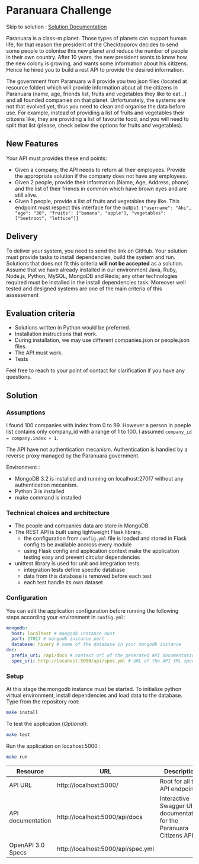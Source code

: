 # Paranuara Challenge

Skip to solution : [Solution Documentation](#solution)

Paranuara is a class-m planet. Those types of planets can support human life, for that reason the president of the Checktoporov decides to send some people to colonise this new planet and
reduce the number of people in their own country. After 10 years, the new president wants to know how the new colony is growing, and wants some information about his citizens. Hence he hired you to build a rest API to provide the desired information.

The government from Paranuara will provide you two json files (located at resource folder) which will provide information about all the citizens in Paranuara (name, age, friends list, fruits and vegetables they like to eat...) and all founded companies on that planet.
Unfortunately, the systems are not that evolved yet, thus you need to clean and organise the data before use.
For example, instead of providing a list of fruits and vegetables their citizens like, they are providing a list of favourite food, and you will need to split that list (please, check below the options for fruits and vegetables).

## New Features
Your API must provides these end points:
- Given a company, the API needs to return all their employees. Provide the appropriate solution if the company does not have any employees.
- Given 2 people, provide their information (Name, Age, Address, phone) and the list of their friends in common which have brown eyes and are still alive.
- Given 1 people, provide a list of fruits and vegetables they like. This endpoint must respect this interface for the output: `{"username": "Ahi", "age": "30", "fruits": ["banana", "apple"], "vegetables": ["beetroot", "lettuce"]}`

## Delivery
To deliver your system, you need to send the link on GitHub. Your solution must provide tasks to install dependencies, build the system and run. Solutions that does not fit this criteria **will not be accepted** as a solution. Assume that we have already installed in our environment Java, Ruby, Node.js, Python, MySQL, MongoDB and Redis; any other technologies required must be installed in the install dependencies task. Moreover well tested and designed systems are one of the main criteria of this assessement 

## Evaluation criteria
- Solutions written in Python would be preferred.
- Installation instructions that work.
- During installation, we may use different companies.json or people.json files.
- The API must work.
- Tests

Feel free to reach to your point of contact for clarification if you have any questions.

## Solution

### Assumptions

I found 100 companies with index from 0 to 99. However a person in poeple list contains only company_id with a range of 1 to 100. I assumed ```company_id = company.index + 1```.

The API have not authentication mecanism. Authentication is handled by a reverse proxy managed by the Paranuara government.

Environment :
* MongoDB 3.2 is installed and running on localhost:27017 without any authentication mecanism.
* Python 3 is installed
* make command is installed

### Technical choices and architecture

* The people and companies data are store in MongoDB.
* The REST API is built using lightweight Flask library.
    * the configuration from ```config.yml``` file is loaded and stored in Flask config to be available accross every module
    * using Flask config and application context make the application testing easy and prevent circular dependencies 
* unittest library is used for unit and integration tests
    * integration tests define specific database
    * data from this database is removed before each test
    * each test handle its own dataset


### Configuration

You can edit the application configuration before running the following steps according your environment in ```config.yml```:

```yml
mongodb:
  host: localhost # mongodb instance host
  port: 27017 # mongodb instance port
  database: hivery # name of the database in your mongodb instance
doc:
  prefix_uri: /api/docs # context url of the generated API documentation
  spec_uri: http://locahost:5000/api/spec.yml # URL of the API YML specification from the user's browser, if the API is deployed on another server, the server DNS must be used
```

### Setup
At this stage the mongodb instance must be started.
To initialize python virtual environment, install dependencies and load data to the database. Type from the repository root:
```bash
make install
```

To test the application (*Optional*):
```bash
make test
```

Run the application on locahost:5000 :
```bash
make run
```

Resource      | URL              | Description
--------|------------------------|------------------
API URL | http://localhost:5000/ | Root for all the API endpoints
API documentation | http://localhost:5000/api/docs | Interactive Swagger UI documentation for the Paranuara Citizens API
OpenAPI 3.0 Specs | http://localhost:5000/api/spec.yml
